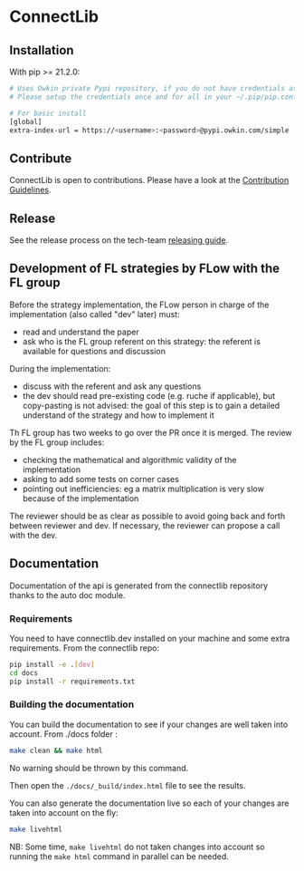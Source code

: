 # ConnectLib

## Installation

With pip >= 21.2.0:

```bash
# Uses Owkin private Pypi repository, if you do not have credentials ask Olivier Léobal: olivier.leobal@owkin.com
# Please setup the credentials once and for all in your ~/.pip/pip.conf file as followed :

# For basic install
[global]
extra-index-url = https://<username>:<password>@pypi.owkin.com/simple
```

## Contribute

ConnectLib is open to contributions. Please have a look at the [Contribution Guidelines](https://owkin-connectlib.readthedocs-hosted.com/en/latest/contribute/contribution_process.html).

## Release

See the release process on the tech-team [releasing guide](https://github.com/owkin/tech-team/blob/main/releasing_guide.md#connectlib).

## Development of FL strategies by FLow with the FL group

Before the strategy implementation, the FLow person in charge of the implementation (also called "dev" later) must:

- read and understand the paper
- ask who is the FL group referent on this strategy: the referent is available for questions and discussion

During the implementation:

- discuss with the referent and ask any questions
- the dev should read pre-existing code (e.g. ruche if applicable), but copy-pasting is not advised: the goal of this step is to gain a detailed understand of the strategy and how to implement it

Th FL group has two weeks to go over the PR once it is merged. The review by the FL group includes:

- checking the mathematical and algorithmic validity of the implementation
- asking to add some tests on corner cases
- pointing out inefficiencies: eg a matrix multiplication is very slow because of the implementation

The reviewer should be as clear as possible to avoid going back and forth between reviewer and dev. If necessary, the reviewer can
propose a call with the dev.

## Documentation

Documentation of the api is generated from the connectlib repository thanks to the auto doc module.

### Requirements

You need to have connectlib.dev installed on your machine and some extra requirements. From the connectlib repo:

```sh
pip install -e .[dev]
cd docs
pip install -r requirements.txt
```

### Building the documentation

You can build the documentation to see if your changes are well taken into account.
From ./docs folder :

```sh
make clean && make html
```

No warning should be thrown by this command.

Then open the `./docs/_build/index.html` file to see the results.

You can also generate the documentation live so each of your changes are taken into account on the fly:

```sh
make livehtml
```

NB: Some time, `make livehtml` do not taken changes into account so running the `make html` command in parallel can be needed.

